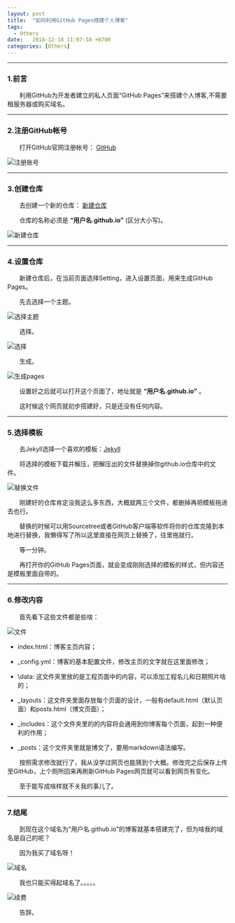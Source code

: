 ```yaml
---
layout: post
title:  "如何利用GitHub Pages搭建个人博客"
tags:
  - Others
date:   2018-12-18 11:07:10 +0700
categories: [Others]
---
```


-------
### 1.前言

&#160; &#160; &#160; &#160;利用GitHub为开发者建立的私人页面“GitHub Pages”来搭建个人博客,不需要租服务器或购买域名。    

-------
### 2.注册GitHub帐号

&#160; &#160; &#160; &#160;打开GitHub官网注册帐号： [GitHub](https://github.com/)

![注册账号](https://raw.githubusercontent.com/Verdvana/Verdvana.github.io/master/_posts/how_to_make_website/sign_up_github.jpg)     

--------
### 3.创建仓库
&#160; &#160; &#160; &#160;去创建一个新的仓库： [新建仓库](https://github.com/new)       
 
&#160; &#160; &#160; &#160;仓库的名称必须是 __“用户名.github.io”__ (区分大小写)。   

![新建仓库](https://raw.githubusercontent.com/Verdvana/Verdvana.github.io/master/_posts/how_to_make_website/creat_a_new_repository.jpg)


-----
### 4.设置仓库

&#160; &#160; &#160; &#160;新建仓库后，在当前页面选择Setting，进入设置页面，用来生成GitHub Pages。

&#160; &#160; &#160; &#160;先去选择一个主题。

![选择主题](https://raw.githubusercontent.com/Verdvana/Verdvana.github.io/master/_posts/how_to_make_website/chosse-a-theme.png)

&#160; &#160; &#160; &#160;选择。

![选择](https://raw.githubusercontent.com/Verdvana/Verdvana.github.io/master/_posts/how_to_make_website/select-theme.png)

&#160; &#160; &#160; &#160;生成。


![生成pages](https://raw.githubusercontent.com/Verdvana/Verdvana.github.io/master/_posts/how_to_make_website/generate_github_pages.jpg)

&#160; &#160; &#160; &#160;设置好之后就可以打开这个页面了，地址就是 __“用户名.github.io”__ 。

&#160; &#160; &#160; &#160;这时候这个网页就初步搭建好，只是还没有任何内容。

-----
### 5.选择模板

&#160; &#160; &#160; &#160;去Jekyll选择一个喜欢的模板：[Jekyll](http://jekyllthemes.org/)

&#160; &#160; &#160; &#160;将选择的模板下载并解压，把解压出的文件替换掉你github.io仓库中的文件。

![替换文件](https://raw.githubusercontent.com/Verdvana/Verdvana.github.io/master/_posts/how_to_make_website/choose_theme.jpg)

&#160; &#160; &#160; &#160;刚建好的仓库肯定没我这么多东西，大概就两三个文件，都删掉再把模板拖进去也行。

&#160; &#160; &#160; &#160;替换的时候可以用Sourcetree或者GitHub客户端等软件将你的仓库克隆到本地进行替换，我懒得写了所以这里直接在网页上替换了，往里拖就行。

&#160; &#160; &#160; &#160;等一分钟。

&#160; &#160; &#160; &#160;再打开你的GitHub Pages页面，就会变成刚刚选择的模板的样式，但内容还是模板里面自带的。

------
### 6.修改内容

&#160; &#160; &#160; &#160;首先看下这些文件都是些啥：

![文件](https://raw.githubusercontent.com/Verdvana/Verdvana.github.io/master/_posts/how_to_make_website/file.jpg)

* index.html：博客主页内容；

*  \_config.yml：博客的基本配置文件，修改主页的文字就在这里面修改；

* \data: 这文件夹里放的是工程页面中的内容，可以添加工程名儿和日期照片啥的；

* \_layouts：这文件夹里面存放每个页面的设计，一般有default.html（默认页面）和posts.html（博文页面）；

* \_includes：这个文件夹里的的内容将会通用到你博客每个页面，起到一种便利的作用；

* \_posts：这个文件夹里就是博文了，要用markdown语法编写。

&#160; &#160; &#160; &#160;按照需求修改就行了，我从没学过网页也能猜到个大概。修改完之后保存上传至GitHub，上个厕所回来再刷新GitHub Pages网页就可以看到网页有变化。

&#160; &#160; &#160; &#160;至于能写成啥样就不关我的事儿了。

--------

### 7.结尾
&#160; &#160; &#160; &#160;到现在这个域名为“用户名.github.io”的博客就基本搭建完了，但为啥我的域名是自己的呢？

&#160; &#160; &#160; &#160;因为我买了域名呀！

![域名](https://raw.githubusercontent.com/Verdvana/Verdvana.github.io/master/_posts/how_to_make_website/domain_name.png)

&#160; &#160; &#160; &#160;我也只能买得起域名了。。。。。

![续费](https://raw.githubusercontent.com/Verdvana/Verdvana.github.io/master/_posts/how_to_make_website/Renewal_fee.jpg)


&#160; &#160; &#160; &#160;告辞。

